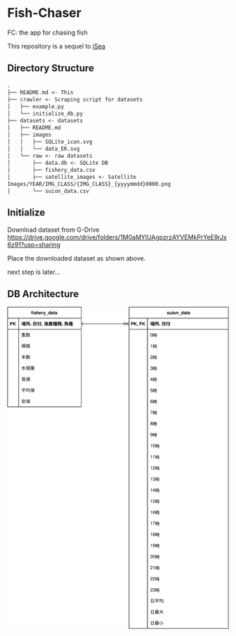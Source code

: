 # Fish-Chaser
FC: the app for chasing fish

This repository is a sequel to [iSea](https://github.com/pop-ketle/iSea)

## Directory Structure
```
.
├── README.md <- This
├── crawler <- Scraping script for datasets
│   ├── example.py
│   └── initialize_db.py
├── datasets <- datasets
│   ├── README.md
│   ├── images
│   │   ├── SQLite_icon.svg
│   │   └── data_ER.svg
│   └── raw <- raw datasets
│       ├── data.db <- SQLite DB
│       ├── fishery_data.csv
│       ├── satellite_images <- Satellite Images/YEAR/IMG_CLASS/{IMG_CLASS}_{yyyymmdd}0000.png
│       └── suion_data.csv
```

## Initialize
Download dataset from G-Drive  
https://drive.google.com/drive/folders/1M0aMYlUAgpzrzAYVEMkPrYeE9rJx6z91?usp=sharing

Place the downloaded dataset as shown above.


next step is later...

## DB Architecture
![ER図](./datasets/images/data_ER.svg)
